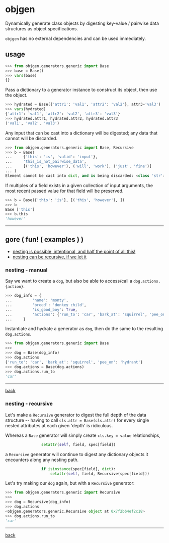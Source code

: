 # objgen

Dynamically generate class objects by digesting key-value / pairwise data structures as object specifications.

`objgen` has no external dependencies and can be used immediately.


## usage

```python
>>> from objgen.generators.generic import Base
>>> base = Base()
>>> vars(base)
{}
```

Pass a dictionary to a generator instance to construct its object, then use the object.

```python
>>> hydrated = Base({'attr1': 'val1', 'attr2': 'val2'}, attr3='val3')
>>> vars(hydrated)
{'attr1': 'val1', 'attr2': 'val2', 'attr3': 'val3'}
>>> hydrated.attr1, hydrated.attr2, hydrated.attr3
('val1', 'val2', 'val3')
```

Any input that can be cast into a dictionary will be digested; any data that cannot will be discarded.


```python
>>> from objgen.generators.generic import Base, Recursive
>>> b = Base(
...     {'this': 'is', 'valid': 'input'},
...     'this_is_not_pairwise_data',
...     [('this', 'however'), ('will', 'work'), ('just', 'fine')]
... )
Element cannot be cast into dict, and is being discarded: <class 'str'> this_is_not_pairwise_data
```

If multiples of a field exists in a given collection of input arguments, the most recent passed value for that field will be preserved.



```python
>>> b = Base({'this': 'is'}, [('this', 'however'), ])
>>> b
Base ['this']
>>> b.this
'however'
```

----

## gore ( fun! ( examples ) ) <a name="ex"></a>

+ [nesting is possible, intentional, and half the point of all this!](#ex_nesting_manual)
+ [nesting can be recursive, if we let it](#ex_nesting_recursive)


### nesting - manual <a name="ex_nesting_manual"></a>

Say we want to create a `dog`, but also be able to access/call a `dog.actions.{action}`.
```python
>>> dog_info = {
...         'name': 'monty',
...         'breed': 'donkey child',
...         'is_good_boy': True,
...         'actions': {'run_to': 'car', 'bark_at': 'squirrel', 'pee_on': 'hydrant'},
...     }
```

Instantiate and hydrate a generator as `dog`, then do the same to the resulting `dog.actions`.

```python
>>> from objgen.generators.generic import Base
>>>
>>> dog = Base(dog_info)
>>> dog.actions
{'run_to': 'car', 'bark_at': 'squirrel', 'pee_on': 'hydrant'}
>>> dog.actions = Base(dog.actions)
>>> dog.actions.run_to
'car'
```

----
[back](#ex)

### nesting - recursive <a name="ex_nesting_recursive"></a>

Let's make a `Recursive` generator to digest the full depth of the data structure -- having to call `cls.attr = Base(cls.attr)` for every single nested attributes at each given 'depth' is ridiculous.

Whereas a `Base` generator will simply create `cls.key = value` relationships,
```python
                setattr(self, field, spec[field])
```

a `Recursive` generator will continue to digest any dictionary objects it encounters along any nesting path.

```python
                if isinstance(spec[field], dict):
                    setattr(self, field, Recursive(spec[field]))
```

Let's try making our `dog` again, but with a `Recursive` generator:

```python
>>> from objgen.generators.generic import Recursive
>>>
>>> dog = Recursive(dog_info)
>>> dog.actions
<objgen.generators.generic.Recursive object at 0x7f2bb4ef2c18>
>>> dog.actions.run_to
'car'
```

----
[back](#ex)
